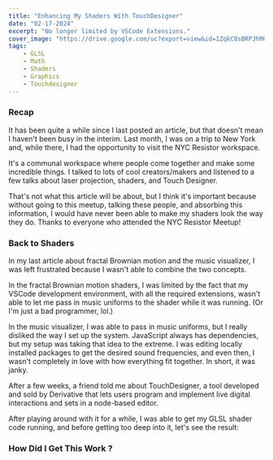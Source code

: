 ```yaml
---
title: "Enhancing My Shaders With TouchDesigner"
date: "02-17-2024"
excerpt: "No longer limited by VSCode Extensions."
cover_image: "https://drive.google.com/uc?export=view&id=1ZqkC8sBRPJhM0iuc2QyCSCNv64SWIaFw"
tags:
    - GLSL
    - Math
    - Shaders
    - Graphics
    - Touchdesigner
---
```



### Recap
It has been quite a while since I last posted an article, but that doesn't mean I haven't been busy in the interim. Last month, I was on a trip to New York and, while there, I had the opportunity to visit the NYC Resistor workspace.

It's a communal workspace where people come together and make some incredible things. I talked to lots of cool creators/makers and listened to a few talks about laser projection, shaders, and Touch Designer.

That's not what this article will be about, but I think it's important because without going to this meetup, talking these people, and absorbing this information, I would have never been able to make my shaders look the way they do. Thanks to everyone who attended the NYC Resistor Meetup!


### Back to Shaders 

In my last article about fractal Brownian motion and the music visualizer, I was left frustrated because I wasn't able to combine the two concepts.

In the fractal Brownian motion shaders, I was limited by the fact that my VSCode development environment, with all the required extensions, wasn't able to let me pass in music uniforms to the shader while it was running. (Or I'm just a bad programmer, lol.)

In the music visualizer, I was able to pass in music uniforms, but I really disliked the way I set up the system. JavaScript always has dependencies, but my setup was taking that idea to the extreme. I was editing locally installed packages to get the desired sound frequencies, and even then, I wasn't completely in love with how everything fit together. In short, it was janky.

After a few weeks, a friend told me about TouchDesigner, a tool developed and sold by Derivative that lets users program and implement live digital interactions and sets in a node-based editor.

After playing around with it for a while, I was able to get my GLSL shader code running, and before getting too deep into it, let's see the result:

### How Did I Get This Work ?